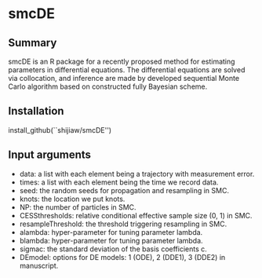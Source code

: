 # smcDE

Summary
-------
smcDE is an R package for a recently proposed method for estimating parameters in differential equations. The differential equations are solved via collocation, and inference are made by developed sequential Monte Carlo algorithm based on constructed fully Bayesian scheme. 



Installation
------------
install_github(``shijiaw/smcDE'')

Input arguments
-----
- data: a list with each element being a trajectory with measurement error.
- times: a list with each element being the time we record data.
- seed: the random seeds for propagation and resampling in SMC.
- knots: the location we put knots.
- NP: the number of particles in SMC.
- CESSthresholds: relative conditional effective sample size (0, 1) in SMC.
- resampleThreshold: the threshold triggering resampling in SMC.
- alambda: hyper-parameter for tuning parameter lambda.
- blambda: hyper-parameter for tuning parameter lambda.
- sigmac: the standard deviation of the basis coefficients c.
- DEmodel: options for DE models: 1 (ODE), 2 (DDE1), 3 (DDE2) in manuscript.